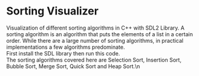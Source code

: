 # Sorting Visualizer <br/>
Visualization of different sorting algorithms in C++ with SDL2 Library. A sorting algorithm is an algorithm that puts the elements of a list in a certain order. While there are a large number of sorting algorithms, in practical implementations a few algorithms predominate. <br/>
First install the SDL library then run this code. <br/>
The sorting algorithms covered here are Selection Sort, Insertion Sort, Bubble Sort, Merge Sort, Quick Sort and Heap Sort.\n
         
